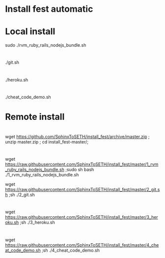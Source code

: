 # Install fest automatic

# Local install

sudo ./rvm_ruby_rails_nodejs_bundle.sh
#
./git.sh
#
./heroku.sh
#
./cheat_code_demo.sh

# Remote install
#
wget https://github.com/SphinxToSETH/install_fest/archive/master.zip ; unzip master.zip ; cd install_fest-master/; 
#

wget https://raw.githubusercontent.com/SphinxToSETH/install_fest/master/1_rvm_ruby_rails_nodejs_bundle.sh ;sudo sh   bash ./1_rvm_ruby_rails_nodejs_bundle.sh

wget https://raw.githubusercontent.com/SphinxToSETH/install_fest/master/2_git.sh ;sh ./2_git.sh 
#
wget https://raw.githubusercontent.com/SphinxToSETH/install_fest/master/3_heroku.sh ;sh ./3_heroku.sh

#
wget https://raw.githubusercontent.com/SphinxToSETH/install_fest/master/4_cheat_code_demo.sh ;sh ./4_cheat_code_demo.sh

#


